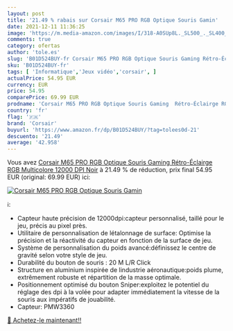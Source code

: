 ```yaml
---
layout: post
title: '21.49 % rabais sur Corsair M65 PRO RGB Optique Souris Gamin'
date: 2021-12-11 11:36:25
image: 'https://m.media-amazon.com/images/I/318-A0SUp8L._SL500_._SL400_.jpg'
comments: true
category: ofertas
author: 'tole.es'
slug: 'B01D524BUY-fr Corsair M65 PRO RGB Optique Souris Gaming Rétro-Éclairge...'
sku: 'B01D524BUY-fr'
tags: [ 'Informatique','Jeux vidéo','corsair', ]
actualPrice: 54.95 EUR
currency: EUR
price: 54.95
comparePrice: 69.99 EUR
prodname: 'Corsair M65 PRO RGB Optique Souris Gaming  Rétro-Éclairge RGB Multicolore  12000 DPI  Noir'
country: 'fr'
flag: '🇫🇷'
brand: 'Corsair'
buyurl: 'https://www.amazon.fr/dp/B01D524BUY/?tag=tolees0d-21'
descuento: '21.49'
average: '42.958'
---
```


Vous avez [Corsair M65 PRO RGB Optique Souris Gaming  Rétro-Éclairge RGB Multicolore  12000 DPI  Noir](https://www.amazon.fr/dp/B01D524BUY/?tag=tolees0d-21)  à  21.49 % de réduction, prix final  54.95 EUR (original: 69.99 EUR) ici:

[![Corsair M65 PRO RGB Optique Souris Gamin](https://m.media-amazon.com/images/I/318-A0SUp8L._SL500_._SL400_.jpg)](https://www.amazon.fr/dp/B01D524BUY/?tag=tolees0d-21)

ℹ️:

- Capteur haute précision de 12000dpi:capteur personnalisé, taillé pour le jeu, précis au pixel près.
- Utilitaire de personnalisation de létalonnage de surface: Optimise la précision et la réactivité du capteur en fonction de la surface de jeu.
- Système de personnalisation du poids avancé:définissez le centre de gravité selon votre style de jeu.
- Durabilité du bouton de souris : 20 M L/R Click
- Structure en aluminium inspirée de lindustrie aéronautique:poids plume, extrêmement robuste et répartition de la masse optimale.
- Positionnement optimisé du bouton Sniper:exploitez le potentiel du réglage des dpi à la volée pour adapter immédiatement la vitesse de la souris aux impératifs de jouabilité.
- Capteur: PMW3360

[🛒 Achetez-le maintenant!!](https://www.amazon.fr/dp/B01D524BUY/?tag=tolees0d-21)
